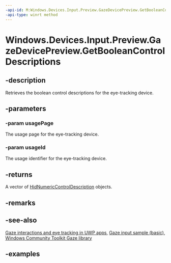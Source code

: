 ```yaml
---
-api-id: M:Windows.Devices.Input.Preview.GazeDevicePreview.GetBooleanControlDescriptions(System.UInt16,System.UInt16)
-api-type: winrt method
---
```


<!-- Method syntax.
public IVectorView<HidBooleanControlDescription> GazeDevicePreview.GetBooleanControlDescriptions(UInt16 usagePage, UInt16 usageId)
-->

# Windows.Devices.Input.Preview.GazeDevicePreview.GetBooleanControlDescriptions

## -description

Retrieves the boolean control descriptions for the eye-tracking device.

## -parameters

### -param usagePage

The usage page for the eye-tracking device.

### -param usageId

The usage identifier for the eye-tracking device.

## -returns

A vector of [HidNumericControlDescription](../windows.devices.humaninterfacedevice/hidnumericcontroldescription.md) objects.

## -remarks

## -see-also

[Gaze interactions and eye tracking in UWP apps](/windows/uwp/design/input/gaze-interactions), [Gaze input sample (basic)](https://github.com/MicrosoftDocs/windows-topic-specific-samples/archive/uwp-gazeinput-basic.zip), [Windows Community Toolkit Gaze library](/windows/uwpcommunitytoolkit/gaze/gazeinteractionlibrary)

## -examples
